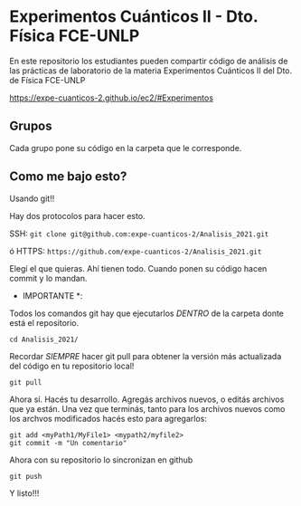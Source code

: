 # Experimentos Cuánticos II - Dto. Física FCE-UNLP

En este repositorio los estudiantes pueden compartir código de análisis de las prácticas de laboratorio de la materia Experimentos Cuánticos II del Dto. de Física FCE-UNLP

https://expe-cuanticos-2.github.io/ec2/#Experimentos

## Grupos

Cada grupo pone su código en la carpeta que le corresponde.


## Como me bajo esto?

Usando git!!

Hay dos protocolos para hacer esto.

SSH:
``` git clone git@github.com:expe-cuanticos-2/Analisis_2021.git ```

ó HTTPS:
``` https://github.com/expe-cuanticos-2/Analisis_2021.git ```

Elegí el que quieras. Ahí tienen todo. Cuando ponen su código hacen commit y lo mandan.

* IMPORTANTE *:

Todos los comandos git hay que ejecutarlos *DENTRO* de la carpeta donte está el repositorio.

```
cd Analisis_2021/
```


Recordar *SIEMPRE* hacer git pull para obtener la versión más actualizada del código en tu repositorio local!

```
git pull
```

Ahora sí. Hacés tu desarrollo. Agregás archivos nuevos, o editás archivos que ya están. Una vez que terminás, tanto para los archivos nuevos como los archvos modificados hacés esto para agregarlos:

```
git add <myPath1/MyFile1> <mypath2/myfile2>
git commit -m "Un comentario"
```

Ahora con su repositorio lo sincronizan en github

```
git push
```

Y listo!!!
